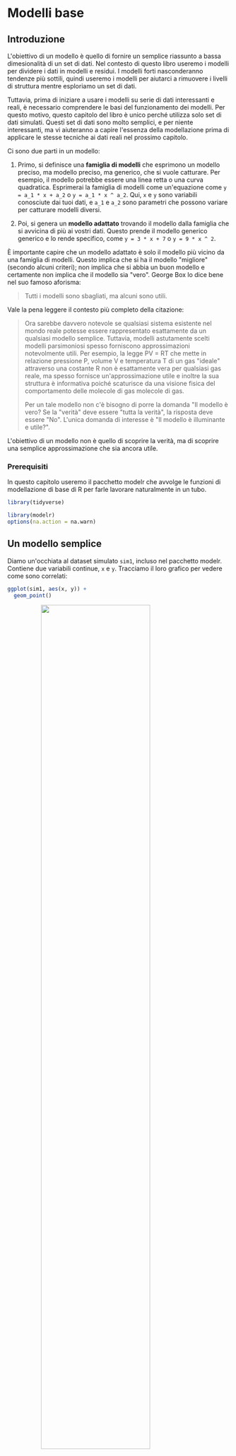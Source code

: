 # Modelli base

## Introduzione

L'obiettivo di un modello è quello di fornire un semplice riassunto a bassa dimesionalità di un set di dati. Nel contesto di questo libro useremo i modelli per dividere i dati in modelli e residui. I modelli forti nasconderanno tendenze più sottili, quindi useremo i modelli per aiutarci a rimuovere i livelli di struttura mentre esploriamo un set di dati.

Tuttavia, prima di iniziare a usare i modelli su serie di dati interessanti e reali, è necessario comprendere le basi del funzionamento dei modelli. Per questo motivo, questo capitolo del libro è unico perché utilizza solo set di dati simulati. Questi set di dati sono molto semplici, e per niente interessanti, ma vi aiuteranno a capire l'essenza della modellazione prima di applicare le stesse tecniche ai dati reali nel prossimo capitolo.

Ci sono due parti in un modello:

1.  Primo, si definisce una __famiglia di modelli__ che esprimono un modello preciso, ma 
    modello preciso, ma generico, che si vuole catturare. Per esempio, il modello 
    potrebbe essere una linea retta o una curva quadratica. Esprimerai
    la famiglia di modelli come un'equazione come `y = a_1 * x + a_2` o 
    `y = a_1 * x ^ a_2`. Qui, `x` e `y` sono variabili conosciute dai tuoi
    dati, e `a_1` e `a_2` sono parametri che possono variare per catturare 
    modelli diversi.

1.  Poi, si genera un __modello adattato__ trovando il modello dalla 
    famiglia che si avvicina di più ai vostri dati. Questo prende il modello generico 
    generico e lo rende specifico, come `y = 3 * x + 7` o `y = 9 * x ^ 2`.

È importante capire che un modello adattato è solo il modello più vicino da una famiglia di modelli. Questo implica che si ha il modello "migliore" (secondo alcuni criteri); non implica che si abbia un buon modello e certamente non implica che il modello sia "vero". George Box lo dice bene nel suo famoso aforisma:

> Tutti i modelli sono sbagliati, ma alcuni sono utili.

Vale la pena leggere il contesto più completo della citazione:

> Ora sarebbe davvero notevole se qualsiasi sistema esistente nel mondo reale 
> potesse essere rappresentato esattamente da un qualsiasi modello semplice. Tuttavia, modelli astutamente scelti 
> modelli parsimoniosi spesso forniscono approssimazioni notevolmente utili. Per 
> esempio, la legge PV = RT che mette in relazione pressione P, volume V e temperatura T di 
> un gas "ideale" attraverso una costante R non è esattamente vera per qualsiasi gas reale, ma 
> spesso fornisce un'approssimazione utile e inoltre la sua struttura è 
> informativa poiché scaturisce da una visione fisica del comportamento delle molecole di gas 
> molecole di gas.
> 
> Per un tale modello non c'è bisogno di porre la domanda "Il modello è vero? 
> Se la "verità" deve essere "tutta la verità", la risposta deve essere "No". L'unica 
> domanda di interesse è "Il modello è illuminante e utile?".

L'obiettivo di un modello non è quello di scoprire la verità, ma di scoprire una semplice approssimazione che sia ancora utile. 

### Prerequisiti

In questo capitolo useremo il pacchetto modelr che avvolge le funzioni di modellazione di base di R per farle lavorare naturalmente in un tubo.


```r
library(tidyverse)

library(modelr)
options(na.action = na.warn)
```

## Un modello semplice

Diamo un'occhiata al dataset simulato `sim1`, incluso nel pacchetto modelr. Contiene due variabili continue, `x` e `y`. Tracciamo il loro grafico per vedere come sono correlati:


```r
ggplot(sim1, aes(x, y)) + 
  geom_point()
```

<img src="model-basics_files/figure-html/unnamed-chunk-1-1.png" width="70%" style="display: block; margin: auto;" />

Si può vedere un forte modello nei dati. Usiamo un modello per catturare quel modello e renderlo esplicito. È nostro compito fornire la forma base del modello. In questo caso, la relazione sembra lineare, cioè `y = a_0 + a_1 * x`.  Cominciamo a farci un'idea di come sono i modelli di questa famiglia generandone alcuni a caso e sovrapponendoli ai dati. Per questo semplice caso, possiamo usare `geom_abline()` che prende una pendenza e un'intercetta come parametri. Più avanti impareremo tecniche più generali che funzionano con qualsiasi modello.


```r
models <- tibble(
  a1 = runif(250, -20, 40),
  a2 = runif(250, -5, 5)
)

ggplot(sim1, aes(x, y)) + 
  geom_abline(aes(intercept = a1, slope = a2), data = models, alpha = 1/4) +
  geom_point() 
```

<img src="model-basics_files/figure-html/unnamed-chunk-2-1.png" width="70%" style="display: block; margin: auto;" />

Ci sono 250 modelli su questo grafico, ma molti sono davvero pessimi! Dobbiamo trovare i buoni modelli rendendo precisa la nostra intuizione che un buon modello è "vicino" ai dati. Abbiamo bisogno di un modo per quantificare la distanza tra i dati e un modello. Poi possiamo adattare il modello trovando il valore di `a_0` e `a_1` che genera il modello con la minore distanza dai dati.

Un facile punto di partenza è trovare la distanza verticale tra ogni punto e il modello, come nel seguente diagramma. (Nota che ho spostato leggermente i valori x in modo che tu possa vedere le singole distanze).

<img src="model-basics_files/figure-html/unnamed-chunk-3-1.png" width="70%" style="display: block; margin: auto;" />

Questa distanza è semplicemente la differenza tra il valore y dato dal modello (la __predizione__) e il valore y reale nei dati (la __risposta__).

Per calcolare questa distanza, prima trasformiamo la nostra famiglia di modelli in una funzione R. Questa prende i parametri del modello e i dati come input, e dà come output i valori predetti dal modello:


```r
model1 <- function(a, data) {
  a[1] + data$x * a[2]
}
model1(c(7, 1.5), sim1)
#>  [1]  8.5  8.5  8.5 10.0 10.0 10.0 11.5 11.5 11.5 13.0 13.0 13.0 14.5 14.5 14.5
#> [16] 16.0 16.0 16.0 17.5 17.5 17.5 19.0 19.0 19.0 20.5 20.5 20.5 22.0 22.0 22.0
```

Poi, abbiamo bisogno di un modo per calcolare una distanza complessiva tra i valori previsti e quelli reali. In altre parole, il grafico sopra mostra 30 distanze: come facciamo a farle collassare in un singolo numero?

Un modo comune per farlo in statistica è usare la "deviazione media della radice quadrata". Si calcola la differenza tra il reale e il previsto, si eleva al quadrato, si fa la media e si prende la radice quadrata. Questa distanza ha un sacco di interessanti proprietà matematiche, di cui non parleremo qui. Dovrete fidarvi della mia parola!


```r
measure_distance <- function(mod, data) {
  diff <- data$y - model1(mod, data)
  sqrt(mean(diff ^ 2))
}
measure_distance(c(7, 1.5), sim1)
#> [1] 2.665212
```

Ora possiamo usare purrr per calcolare la distanza per tutti i modelli definiti sopra. Abbiamo bisogno di una funzione di aiuto perché la nostra funzione di distanza si aspetta il modello come un vettore numerico di lunghezza 2.


```r
sim1_dist <- function(a1, a2) {
  measure_distance(c(a1, a2), sim1)
}

models <- models %>% 
  mutate(dist = purrr::map2_dbl(a1, a2, sim1_dist))
models
#> # A tibble: 250 × 3
#>       a1      a2  dist
#>    <dbl>   <dbl> <dbl>
#> 1 -15.2   0.0889  30.8
#> 2  30.1  -0.827   13.2
#> 3  16.0   2.27    13.2
#> 4 -10.6   1.38    18.7
#> 5 -19.6  -1.04    41.8
#> 6   7.98  4.59    19.3
#> # … with 244 more rows
```

Poi, sovrapponiamo i 10 migliori modelli ai dati. Ho colorato i modelli per `-dist`: questo è un modo semplice per assicurarsi che i modelli migliori (cioè quelli con la distanza minore) abbiano i colori più brillanti.


```r
ggplot(sim1, aes(x, y)) + 
  geom_point(size = 2, colour = "grey30") + 
  geom_abline(
    aes(intercept = a1, slope = a2, colour = -dist), 
    data = filter(models, rank(dist) <= 10)
  )
```

<img src="model-basics_files/figure-html/unnamed-chunk-7-1.png" width="70%" style="display: block; margin: auto;" />

Possiamo anche pensare a questi modelli come a delle osservazioni, e visualizzarli con uno scatterplot di `a1` vs `a2`, sempre colorato da `-dist`. Non possiamo più vedere direttamente come il modello si confronta con i dati, ma possiamo vedere molti modelli contemporaneamente. Di nuovo, ho evidenziato i 10 modelli migliori, questa volta disegnando dei cerchi rossi sotto di essi.


```r
ggplot(models, aes(a1, a2)) +
  geom_point(data = filter(models, rank(dist) <= 10), size = 4, colour = "red") +
  geom_point(aes(colour = -dist))
```

<img src="model-basics_files/figure-html/unnamed-chunk-8-1.png" width="70%" style="display: block; margin: auto;" />

Invece di provare molti modelli casuali, potremmo essere più sistematici e generare una griglia di punti uniformemente distanziati (questa è chiamata ricerca a griglia). Ho scelto i parametri della griglia in modo approssimativo guardando dove si trovavano i migliori modelli nel grafico sopra.


```r
grid <- expand.grid(
  a1 = seq(-5, 20, length = 25),
  a2 = seq(1, 3, length = 25)
  ) %>% 
  mutate(dist = purrr::map2_dbl(a1, a2, sim1_dist))

grid %>% 
  ggplot(aes(a1, a2)) +
  geom_point(data = filter(grid, rank(dist) <= 10), size = 4, colour = "red") +
  geom_point(aes(colour = -dist)) 
```

<img src="model-basics_files/figure-html/unnamed-chunk-9-1.png" width="70%" style="display: block; margin: auto;" />

Quando si sovrappongono i migliori 10 modelli ai dati originali, tutti sembrano abbastanza buoni:


```r
ggplot(sim1, aes(x, y)) + 
  geom_point(size = 2, colour = "grey30") + 
  geom_abline(
    aes(intercept = a1, slope = a2, colour = -dist), 
    data = filter(grid, rank(dist) <= 10)
  )
```

<img src="model-basics_files/figure-html/unnamed-chunk-10-1.png" width="70%" style="display: block; margin: auto;" />

Si potrebbe immaginare di rendere iterativamente la griglia sempre più fine fino a restringere il modello migliore. Ma c'è un modo migliore per affrontare questo problema: uno strumento di minimizzazione numerica chiamato ricerca Newton-Raphson. L'intuizione di Newton-Raphson è piuttosto semplice: si sceglie un punto di partenza e si cerca il pendio più ripido. Poi si scia giù per quel pendio un po', e poi si ripete ancora e ancora, finché non si può scendere più in basso. In R, possiamo farlo con `optim()`:


```r
best <- optim(c(0, 0), measure_distance, data = sim1)
best$par
#> [1] 4.222248 2.051204

ggplot(sim1, aes(x, y)) + 
  geom_point(size = 2, colour = "grey30") + 
  geom_abline(intercept = best$par[1], slope = best$par[2])
```

<img src="model-basics_files/figure-html/unnamed-chunk-11-1.png" width="70%" style="display: block; margin: auto;" />

Non preoccupatevi troppo dei dettagli di come funziona `optim()`. È l'intuizione che è importante qui. Se avete una funzione che definisce la distanza tra un modello e un set di dati, un algoritmo che può minimizzare tale distanza modificando i parametri del modello, potete trovare il modello migliore. La cosa bella di questo approccio è che funzionerà per qualsiasi famiglia di modelli per cui è possibile scrivere un'equazione.

C'è un altro approccio che possiamo usare per questo modello, perché è un caso speciale di una famiglia più ampia: i modelli lineari. Un modello lineare ha la forma generale `y = a_1 + a_2 * x_1 + a_3 * x_2 + ... + a_n * x_(n - 1)`. Quindi questo semplice modello è equivalente a un modello lineare generale dove n è 2 e `x_1` è `x`. R ha uno strumento specificamente progettato per l'adattamento di modelli lineari chiamato `lm()`. `lm()` ha un modo speciale per specificare la famiglia di modelli: le formule. Le formule assomigliano a `y ~ x`, che `lm()` tradurrà in una funzione come `y = a_1 + a_2 * x`. Possiamo adattare il modello e guardare l'output:


```r
sim1_mod <- lm(y ~ x, data = sim1)
coef(sim1_mod)
#> (Intercept)           x 
#>    4.220822    2.051533
```

Questi sono esattamente gli stessi valori che abbiamo ottenuto con `optim()`! Dietro le quinte `lm()` non usa `optim()` ma sfrutta invece la struttura matematica dei modelli lineari. Usando alcune connessioni tra geometria, calcolo e algebra lineare, `lm()` trova effettivamente il modello più vicino in un solo passo, usando un algoritmo sofisticato. Questo approccio è più veloce e garantisce che ci sia un minimo globale.

### Esercizi

1.  Uno svantaggio del modello lineare è che è sensibile a valori insoliti perché la distanza incorpora un termine quadratico. Adattate un modello lineare ai dati simulati qui sotto e visualizzate i risultati. Esegui un paio di volte per generare diversi set di dati simulati. Cosa notate del modello?
    
    
    ```r
    sim1a <- tibble(
      x = rep(1:10, each = 3),
      y = x * 1.5 + 6 + rt(length(x), df = 2)
    )
    ```

1.  Un modo per rendere i modelli lineari più robusti è usare una misura di distanza diversa. Per esempio, invece della distanza radice-media quadrata, si potrebbe usare la distanza media-assoluta:
    
    
    ```r
    measure_distance <- function(mod, data) {
      diff <- data$y - model1(mod, data)
      mean(abs(diff))
    }
    ```
    
    Usate `optim()` per adattare questo modello ai dati simulati sopra e confrontatelo con il modello lineare.

1.  Una sfida nell'eseguire l'ottimizzazione numerica è che è garantito di trovare solo un ottimo locale. Qual è il problema dell'ottimizzazione di un modello a tre parametri come questo?
    
    
    ```r
    model1 <- function(a, data) {
      a[1] + data$x * a[2] + a[3]
    }
    ```

## Visualizzare i modelli

Per modelli semplici, come quello di cui sopra, è possibile capire quale modello cattura studiando attentamente la famiglia del modello e i coefficienti montati. E se si segue un corso di statistica sulla modellizzazione, è probabile che si passi molto tempo a fare proprio questo. Qui, tuttavia, prenderemo una strada diversa. Ci concentreremo sulla comprensione di un modello guardando le sue previsioni. Questo ha un grande vantaggio: ogni tipo di modello predittivo fa delle previsioni (altrimenti a cosa servirebbe?) quindi possiamo usare lo stesso set di tecniche per capire qualsiasi tipo di modello predittivo.

È anche utile vedere ciò che il modello non cattura, i cosiddetti residui che rimangono dopo aver sottratto le previsioni dai dati. I residui sono potenti perché ci permettono di usare i modelli per rimuovere i modelli eclatanti in modo da poter studiare le tendenze più sottili che rimangono.

### Previsioni

Per visualizzare le previsioni di un modello, iniziamo generando una griglia di valori uniformemente distanziati che copra la regione in cui si trovano i nostri dati. Il modo più semplice per farlo è usare `modelr::data_grid()`. Il suo primo argomento è un frame di dati, e per ogni argomento successivo trova le variabili uniche e poi genera tutte le combinazioni:


```r
grid <- sim1 %>% 
  data_grid(x) 
grid
#> # A tibble: 10 × 1
#>       x
#>   <int>
#> 1     1
#> 2     2
#> 3     3
#> 4     4
#> 5     5
#> 6     6
#> # … with 4 more rows
```

(Questo diventerà più interessante quando inizieremo ad aggiungere più variabili al nostro modello).

Poi aggiungiamo le predizioni. Useremo `modelr::add_predictions()` che prende un data frame e un modello. Aggiunge le predizioni dal modello ad una nuova colonna nel data frame:


```r
grid <- grid %>% 
  add_predictions(sim1_mod) 
grid
#> # A tibble: 10 × 2
#>       x  pred
#>   <int> <dbl>
#> 1     1  6.27
#> 2     2  8.32
#> 3     3 10.4 
#> 4     4 12.4 
#> 5     5 14.5 
#> 6     6 16.5 
#> # … with 4 more rows
```

(Potete anche usare questa funzione per aggiungere previsioni al vostro set di dati originale).

Poi, tracciamo le previsioni. Potreste chiedervi tutto questo lavoro extra rispetto al semplice utilizzo di `geom_abline()`. Ma il vantaggio di questo approccio è che funzionerà con _qualsiasi_ modello in R, dal più semplice al più complesso. Siete limitati solo dalle vostre capacità di visualizzazione. Per altre idee su come visualizzare tipi di modelli più complessi, potreste provare <http://vita.had.co.nz/papers/model-vis.html>.


```r
ggplot(sim1, aes(x)) +
  geom_point(aes(y = y)) +
  geom_line(aes(y = pred), data = grid, colour = "red", size = 1)
```

<img src="model-basics_files/figure-html/unnamed-chunk-18-1.png" width="70%" style="display: block; margin: auto;" />

### Residui

Il rovescio della medaglia delle previsioni sono i __residui__. Le previsioni ti dicono il modello che il modello ha catturato, e i residui ti dicono cosa il modello ha mancato. I residui sono solo le distanze tra i valori osservati e quelli previsti che abbiamo calcolato sopra.

Aggiungiamo i residui ai dati con `add_residuals()`, che funziona come `add_predictions()`. Si noti, tuttavia, che usiamo il dataset originale, non una griglia costruita. Questo perché per calcolare i residui abbiamo bisogno dei valori reali di y.


```r
sim1 <- sim1 %>% 
  add_residuals(sim1_mod)
sim1
#> # A tibble: 30 × 3
#>       x     y  resid
#>   <int> <dbl>  <dbl>
#> 1     1  4.20 -2.07 
#> 2     1  7.51  1.24 
#> 3     1  2.13 -4.15 
#> 4     2  8.99  0.665
#> 5     2 10.2   1.92 
#> 6     2 11.3   2.97 
#> # … with 24 more rows
```

Ci sono alcuni modi diversi per capire cosa ci dicono i residui sul modello. Un modo è semplicemente disegnare un poligono di frequenza per aiutarci a capire la diffusione dei residui:


```r
ggplot(sim1, aes(resid)) + 
  geom_freqpoly(binwidth = 0.5)
```

<img src="model-basics_files/figure-html/unnamed-chunk-20-1.png" width="70%" style="display: block; margin: auto;" />

Questo vi aiuta a calibrare la qualità del modello: quanto sono lontane le previsioni dai valori osservati?  Notate che la media del residuo sarà sempre 0.

Spesso vorrete ricreare dei grafici usando i residui invece del predittore originale. Vedrete molto di questo nel prossimo capitolo.


```r
ggplot(sim1, aes(x, resid)) + 
  geom_ref_line(h = 0) +
  geom_point() 
```

<img src="model-basics_files/figure-html/unnamed-chunk-21-1.png" width="70%" style="display: block; margin: auto;" />

Questo sembra un rumore casuale, suggerendo che il nostro modello ha fatto un buon lavoro nel catturare i modelli nel set di dati.

### Esercizi

1.  Invece di usare `lm()` per adattare una linea retta, potete usare `loess()`
    per adattare una curva liscia. 2. Ripetete il processo di adattamento del modello, 
    generazione della griglia, previsioni e visualizzazione su `sim1` usando 
    `loess()` invece di `lm()`. Come si confronta il risultato con 
    `geom_smooth()`?
    
1.  `add_predictions()`è abbinato a `gather_predictions()` e 
    `spread_predictions()`. Come differiscono queste tre funzioni?
    
1.  Cosa fa `geom_ref_line()`? Da quale pacchetto proviene?
    Perché la visualizzazione di una linea di riferimento nei grafici che mostrano i residui è
    utile e importante?
    
1.  Perché potreste voler guardare un poligono di frequenza dei residui assoluti?
    2. Quali sono i pro e i contro rispetto al guardare i residui grezzi?

## Formule e famiglie di modelli

Avete già visto le formule quando usate `facet_wrap()` e `facet_grid()`. In R, le formule forniscono un modo generale per ottenere un "comportamento speciale". Piuttosto che valutare subito i valori delle variabili, li catturano in modo che possano essere interpretati dalla funzione.

La maggior parte delle funzioni di modellazione in R usa una conversione standard da formule a funzioni. Avete già visto una semplice conversione: `y ~ x` viene tradotto in `y = a_1 + a_2 * x`.  Se volete vedere cosa fa effettivamente R, potete usare la funzione `model_matrix()`. Prende un data frame e una formula e restituisce una tibla che definisce l'equazione del modello: ogni colonna nell'output è associata a un coefficiente nel modello, la funzione è sempre `y = a_1 * out1 + a_2 * out_2`. Per il caso più semplice di `y ~ x1` questo ci mostra qualcosa di interessante:


```r
df <- tribble(
  ~y, ~x1, ~x2,
  4, 2, 5,
  5, 1, 6
)
model_matrix(df, y ~ x1)
#> # A tibble: 2 × 2
#>   `(Intercept)`    x1
#>           <dbl> <dbl>
#> 1             1     2
#> 2             1     1
```

Il modo in cui R aggiunge l'intercetta al modello è semplicemente avere una colonna piena di uno.  Per impostazione predefinita, R aggiungerà sempre questa colonna. Se non volete, dovete eliminarla esplicitamente con `-1`:


```r
model_matrix(df, y ~ x1 - 1)
#> # A tibble: 2 × 1
#>      x1
#>   <dbl>
#> 1     2
#> 2     1
```

La matrice del modello cresce in modo non sorprendente quando si aggiungono più variabili al modello:


```r
model_matrix(df, y ~ x1 + x2)
#> # A tibble: 2 × 3
#>   `(Intercept)`    x1    x2
#>           <dbl> <dbl> <dbl>
#> 1             1     2     5
#> 2             1     1     6
```

Questa notazione della formula è talvolta chiamata "notazione Wilkinson-Rogers", ed è stata inizialmente descritta in _Symbolic Description of Factorial Models for Analysis of Variance_, di G. N. Wilkinson e C. E. Rogers <https://www.jstor.org/stable/2346786>. Vale la pena scavare e leggere l'articolo originale se volete capire tutti i dettagli dell'algebra di modellazione.

Le sezioni seguenti spiegano come funziona questa notazione della formula per le variabili categoriche, le interazioni e la trasformazione.

### Variabili categoriche

Generare una funzione da una formula è semplice quando il predittore è continuo, ma le cose diventano un po' più complicate quando il predittore è categorico. Immaginate di avere una formula come `y ~ sex`, dove sex potrebbe essere maschio o femmina. Non ha senso convertirla in una formula come `y = x_0 + x_1 * sex` perché `sex` non è un numero - non si può moltiplicare! Invece quello che R fa è convertirlo in `y = x_0 + x_1 * sex_male` dove `sex_male` è uno se `sex` è maschio e zero altrimenti:


```r
df <- tribble(
  ~ sex, ~ response,
  "male", 1,
  "female", 2,
  "male", 1
)
model_matrix(df, response ~ sex)
#> # A tibble: 3 × 2
#>   `(Intercept)` sexmale
#>           <dbl>   <dbl>
#> 1             1       1
#> 2             1       0
#> 3             1       1
```

Potresti chiederti perché R non crea anche una colonna `sexfemale`. Il problema è che creerebbe una colonna che è perfettamente prevedibile in base alle altre colonne (cioè `sexfemale = 1 - sexmale`). Sfortunatamente i dettagli esatti del perché questo è un problema vanno oltre lo scopo di questo libro, ma fondamentalmente crea una famiglia di modelli che è troppo flessibile, e avrà infiniti modelli che sono ugualmente vicini ai dati.

Fortunatamente, però, se ci si concentra sulla visualizzazione delle previsioni non è necessario preoccuparsi della parametrizzazione esatta. Guardiamo alcuni dati e modelli per renderlo concreto. Ecco il dataset `sim2` di modelr:


```r
ggplot(sim2) + 
  geom_point(aes(x, y))
```

<img src="model-basics_files/figure-html/unnamed-chunk-26-1.png" width="70%" style="display: block; margin: auto;" />

Possiamo adattarvi un modello e generare delle previsioni:


```r
mod2 <- lm(y ~ x, data = sim2)

grid <- sim2 %>% 
  data_grid(x) %>% 
  add_predictions(mod2)
grid
#> # A tibble: 4 × 2
#>   x      pred
#>   <chr> <dbl>
#> 1 a      1.15
#> 2 b      8.12
#> 3 c      6.13
#> 4 d      1.91
```

In effetti, un modello con un `x` categorico predirà il valore medio per ogni categoria. (Perché? Perché la media minimizza la distanza radice-media-quadrata.) Questo è facile da vedere se sovrapponiamo le previsioni ai dati originali:


```r
ggplot(sim2, aes(x)) + 
  geom_point(aes(y = y)) +
  geom_point(data = grid, aes(y = pred), colour = "red", size = 4)
```

<img src="model-basics_files/figure-html/unnamed-chunk-28-1.png" width="70%" style="display: block; margin: auto;" />

Non puoi fare previsioni su livelli che non hai osservato. A volte lo si fa per caso, quindi è bene riconoscere questo messaggio di errore:


```r
tibble(x = "e") %>% 
  add_predictions(mod2)
#> Error in model.frame.default(Terms, newdata, na.action = na.action, xlev = object$xlevels): factor x has new level e
```

### Interazioni (continue e categoriche)

Cosa succede quando combini una variabile continua e una categorica?  `sim3` contiene un predittore categorico e un predittore continuo. Possiamo visualizzarlo con un semplice grafico:


```r
ggplot(sim3, aes(x1, y)) + 
  geom_point(aes(colour = x2))
```

<img src="model-basics_files/figure-html/unnamed-chunk-30-1.png" width="70%" style="display: block; margin: auto;" />

Ci sono due possibili modelli da adattare a questi dati:


```r
mod1 <- lm(y ~ x1 + x2, data = sim3)
mod2 <- lm(y ~ x1 * x2, data = sim3)
```

Quando si aggiungono variabili con `+`, il modello stima ogni effetto indipendente da tutti gli altri. È possibile adattare la cosiddetta interazione usando `*`. Per esempio, `y ~ x1 * x2` si traduce in `y = a_0 + a_1 * x1 + a_2 * x2 + a_12 * x1 * x2`. Nota che ogni volta che usi `*`, sia l'interazione che le singole componenti sono incluse nel modello.

Per visualizzare questi modelli abbiamo bisogno di due nuovi trucchi:

1.  Abbiamo due predittori, quindi dobbiamo dare a `data_grid()` entrambe le variabili. 
    Trova tutti i valori unici di `x1` e `x2` e poi genera tutte le
    combinazioni. 
   
1.  Per generare previsioni da entrambi i modelli simultaneamente, possiamo usare 
    `gather_predictions()` che aggiunge ogni previsione come una riga. Il
    complemento di `gather_predictions()` è `spread_predictions()` che aggiunge 
    ogni previsione in una nuova colonna.
    
Insieme questo ci dà:


```r
grid <- sim3 %>% 
  data_grid(x1, x2) %>% 
  gather_predictions(mod1, mod2)
grid
#> # A tibble: 80 × 4
#>   model    x1 x2     pred
#>   <chr> <int> <fct> <dbl>
#> 1 mod1      1 a      1.67
#> 2 mod1      1 b      4.56
#> 3 mod1      1 c      6.48
#> 4 mod1      1 d      4.03
#> 5 mod1      2 a      1.48
#> 6 mod1      2 b      4.37
#> # … with 74 more rows
```

Possiamo visualizzare i risultati di entrambi i modelli su un unico grafico usando il facetting:


```r
ggplot(sim3, aes(x1, y, colour = x2)) + 
  geom_point() + 
  geom_line(data = grid, aes(y = pred)) + 
  facet_wrap(~ model)
```

<img src="model-basics_files/figure-html/unnamed-chunk-33-1.png" width="70%" style="display: block; margin: auto;" />

Nota che il modello che usa `+` ha la stessa pendenza per ogni linea, ma intercette diverse. Il modello che usa `*` ha una pendenza e un'intercetta diverse per ogni linea.

Quale modello è migliore per questi dati? Possiamo dare un'occhiata ai residui. Qui ho sfaccettato sia il modello che `x2` perché rende più facile vedere il modello all'interno di ogni gruppo.


```r
sim3 <- sim3 %>% 
  gather_residuals(mod1, mod2)

ggplot(sim3, aes(x1, resid, colour = x2)) + 
  geom_point() + 
  facet_grid(model ~ x2)
```

<img src="model-basics_files/figure-html/unnamed-chunk-34-1.png" width="70%" style="display: block; margin: auto;" />

C'è un modello poco evidente nei residui per il `mod2`. I residui per il `mod1` mostrano che il modello ha chiaramente mancato qualche modello in `b`, e meno, ma ancora presente è il modello in `c`, e `d`. Ci si potrebbe chiedere se c'è un modo preciso per dire quale di `mod1` o `mod2` sia migliore. C'è, ma richiede un sacco di background matematico, e a noi non interessa molto. Qui, ci interessa una valutazione qualitativa del fatto che il modello abbia catturato o meno il modello che ci interessa.

### Interazioni (due continue)

Diamo un'occhiata al modello equivalente per due variabili continue. Inizialmente le cose procedono in modo quasi identico all'esempio precedente:


```r
mod1 <- lm(y ~ x1 + x2, data = sim4)
mod2 <- lm(y ~ x1 * x2, data = sim4)

grid <- sim4 %>% 
  data_grid(
    x1 = seq_range(x1, 5), 
    x2 = seq_range(x2, 5) 
  ) %>% 
  gather_predictions(mod1, mod2)
grid
#> # A tibble: 50 × 4
#>   model    x1    x2   pred
#>   <chr> <dbl> <dbl>  <dbl>
#> 1 mod1   -1    -1    0.996
#> 2 mod1   -1    -0.5 -0.395
#> 3 mod1   -1     0   -1.79 
#> 4 mod1   -1     0.5 -3.18 
#> 5 mod1   -1     1   -4.57 
#> 6 mod1   -0.5  -1    1.91 
#> # … with 44 more rows
```

Notate il mio uso di `seq_range()` dentro `data_grid()`. Invece di usare ogni valore unico di `x`, userò una griglia regolarmente distanziata di cinque valori tra i numeri minimo e massimo. Probabilmente non è super importante in questo caso, ma è una tecnica utile in generale. Ci sono altri due utili argomenti a `seq_range()`:

* `pretty = TRUE` genererà una sequenza "carina", cioè qualcosa che sembra
    piacevole all'occhio umano. Questo è utile se volete produrre tabelle di 
    output:
    
    
    ```r
    seq_range(c(0.0123, 0.923423), n = 5)
    #> [1] 0.0123000 0.2400808 0.4678615 0.6956423 0.9234230
    seq_range(c(0.0123, 0.923423), n = 5, pretty = TRUE)
    #> [1] 0.0 0.2 0.4 0.6 0.8 1.0
    ```
    
* `trim = 0.1` taglierà via il 10% dei valori della coda. Questo è utile se le 
    variabili hanno una distribuzione a coda lunga e ci si vuole concentrare sulla generazione di
    valori vicino al centro:
    
    
    ```r
    x1 <- rcauchy(100)
    seq_range(x1, n = 5)
    #> [1] -115.86934  -83.52130  -51.17325  -18.82520   13.52284
    seq_range(x1, n = 5, trim = 0.10)
    #> [1] -13.841101  -8.709812  -3.578522   1.552767   6.684057
    seq_range(x1, n = 5, trim = 0.25)
    #> [1] -2.17345439 -1.05938856  0.05467728  1.16874312  2.28280896
    seq_range(x1, n = 5, trim = 0.50)
    #> [1] -0.7249565 -0.2677888  0.1893788  0.6465465  1.1037141
    ```
    
* `expand = 0.1` è in un certo senso l'opposto di `trim()`, espande l'intervallo del 10%.
    
    
    ```r
    x2 <- c(0, 1)
    seq_range(x2, n = 5)
    #> [1] 0.00 0.25 0.50 0.75 1.00
    seq_range(x2, n = 5, expand = 0.10)
    #> [1] -0.050  0.225  0.500  0.775  1.050
    seq_range(x2, n = 5, expand = 0.25)
    #> [1] -0.1250  0.1875  0.5000  0.8125  1.1250
    seq_range(x2, n = 5, expand = 0.50)
    #> [1] -0.250  0.125  0.500  0.875  1.250
    ```

Ora proviamo a visualizzare questo modello. Abbiamo due predittori continui, quindi potete immaginare il modello come una superficie 3d. Potremmo visualizzarlo usando `geom_tile()`:


```r
ggplot(grid, aes(x1, x2)) + 
  geom_tile(aes(fill = pred)) + 
  facet_wrap(~ model)
```

<img src="model-basics_files/figure-html/unnamed-chunk-39-1.png" width="70%" style="display: block; margin: auto;" />

Questo non suggerisce che i modelli siano molto diversi! Ma questa è in parte un'illusione: i nostri occhi e il nostro cervello non sono molto bravi a confrontare accuratamente le sfumature di colore. Invece di guardare la superficie dall'alto, potremmo guardarla da entrambi i lati, mostrando più facce:

```r
ggplot(grid, aes(x1, pred, colour = x2, group = x2)) + 
  geom_line() +
  facet_wrap(~ model)
ggplot(grid, aes(x2, pred, colour = x1, group = x1)) + 
  geom_line() +
  facet_wrap(~ model)
```

<img src="model-basics_files/figure-html/unnamed-chunk-40-1.png" width="70%" style="display: block; margin: auto;" /><img src="model-basics_files/figure-html/unnamed-chunk-40-2.png" width="70%" style="display: block; margin: auto;" />

Questo vi mostra che l'interazione tra due variabili continue funziona fondamentalmente allo stesso modo di una variabile categorica e continua. Un'interazione dice che non c'è un offset fisso: devi considerare entrambi i valori di `x1` e `x2` simultaneamente per prevedere `y`.

Puoi vedere che anche con solo due variabili continue, è difficile ottenere una buona visualizzazione. Ma questo è ragionevole: non ci si dovrebbe aspettare che sia facile capire come tre o più variabili interagiscono simultaneamente! Ma di nuovo, ci salviamo un po' perché stiamo usando i modelli per l'esplorazione, e potete costruire gradualmente il vostro modello nel tempo. Il modello non deve essere perfetto, deve solo aiutarvi a rivelare un po' di più sui vostri dati.

Ho passato un po' di tempo a guardare i residui per vedere se potevo capire se il `mod2` ha fatto meglio del `mod1`. Penso che lo faccia, ma è piuttosto sottile. Avrai la possibilità di lavorarci negli esercizi.

### Trasformazioni

Puoi anche eseguire trasformazioni all'interno della formula del modello. Per esempio, `log(y) ~ sqrt(x1) + x2` si trasforma in `log(y) = a_1 + a_2 * sqrt(x1) + a_3 * x2`. Se la vostra trasformazione coinvolge `+`, `*`, `^`, o `-`, dovrete avvolgerla in `I()` in modo che R non la tratti come parte della specifica del modello. Per esempio, `y ~ x + I(x ^ 2)` viene tradotto in `y = a_1 + a_2 * x + a_3 * x^2`. Se dimenticate il `I()` e specificate `y ~ x ^ 2 + x`, R calcolerà `y ~ x * x + x`. `x * x` significa l'interazione di `x` con se stesso, che è la stessa di `x`. R elimina automaticamente le variabili ridondanti così `x + x` diventa `x`, il che significa che `y ~ x ^ 2 + x` specifica la funzione `y = a_1 + a_2 * x`. Probabilmente non è quello che intendevi!

Di nuovo, se sei confuso su ciò che il tuo modello sta facendo, puoi sempre usare `model_matrix()` per vedere esattamente quale equazione `lm()` si adatta:


```r
df <- tribble(
  ~y, ~x,
   1,  1,
   2,  2, 
   3,  3
)
model_matrix(df, y ~ x^2 + x)
#> # A tibble: 3 × 2
#>   `(Intercept)`     x
#>           <dbl> <dbl>
#> 1             1     1
#> 2             1     2
#> 3             1     3
model_matrix(df, y ~ I(x^2) + x)
#> # A tibble: 3 × 3
#>   `(Intercept)` `I(x^2)`     x
#>           <dbl>    <dbl> <dbl>
#> 1             1        1     1
#> 2             1        4     2
#> 3             1        9     3
```

Le trasformazioni sono utili perché puoi usarle per approssimare funzioni non lineari. Se hai seguito un corso di calcolo, potresti aver sentito parlare del teorema di Taylor che dice che puoi approssimare qualsiasi funzione liscia con una somma infinita di polinomi. Ciò significa che puoi usare una funzione polinomiale per avvicinarti arbitrariamente a una funzione liscia adattando un'equazione come `y = a_1 + a_2 * x + a_3 * x^2 + a_4 * x ^ 3`. Scrivere questa sequenza a mano è noioso, così R fornisce una funzione di aiuto: `poly()`:


```r
model_matrix(df, y ~ poly(x, 2))
#> # A tibble: 3 × 3
#>   `(Intercept)` `poly(x, 2)1` `poly(x, 2)2`
#>           <dbl>         <dbl>         <dbl>
#> 1             1     -7.07e- 1         0.408
#> 2             1     -7.85e-17        -0.816
#> 3             1      7.07e- 1         0.408
```

Tuttavia c'è un grosso problema nell'uso di `poly()`: al di fuori dell'intervallo dei dati, i polinomi sparano rapidamente all'infinito positivo o negativo. Un'alternativa più sicura è usare la spline naturale, `splines::ns()`.


```r
library(splines)
model_matrix(df, y ~ ns(x, 2))
#> # A tibble: 3 × 3
#>   `(Intercept)` `ns(x, 2)1` `ns(x, 2)2`
#>           <dbl>       <dbl>       <dbl>
#> 1             1       0           0    
#> 2             1       0.566      -0.211
#> 3             1       0.344       0.771
```

Vediamo come appare quando cerchiamo di approssimare una funzione non lineare:


```r
sim5 <- tibble(
  x = seq(0, 3.5 * pi, length = 50),
  y = 4 * sin(x) + rnorm(length(x))
)

ggplot(sim5, aes(x, y)) +
  geom_point()
```

<img src="model-basics_files/figure-html/unnamed-chunk-44-1.png" width="70%" style="display: block; margin: auto;" />

Ho intenzione di adattare cinque modelli a questi dati.


```r
mod1 <- lm(y ~ ns(x, 1), data = sim5)
mod2 <- lm(y ~ ns(x, 2), data = sim5)
mod3 <- lm(y ~ ns(x, 3), data = sim5)
mod4 <- lm(y ~ ns(x, 4), data = sim5)
mod5 <- lm(y ~ ns(x, 5), data = sim5)

grid <- sim5 %>% 
  data_grid(x = seq_range(x, n = 50, expand = 0.1)) %>% 
  gather_predictions(mod1, mod2, mod3, mod4, mod5, .pred = "y")

ggplot(sim5, aes(x, y)) + 
  geom_point() +
  geom_line(data = grid, colour = "red") +
  facet_wrap(~ model)
```

<img src="model-basics_files/figure-html/unnamed-chunk-45-1.png" width="70%" style="display: block; margin: auto;" />

Notate che l'estrapolazione al di fuori dell'intervallo dei dati è chiaramente cattiva. Questo è il lato negativo di approssimare una funzione con un polinomio. Ma questo è un problema molto reale con ogni modello: il modello non può mai dirvi se il comportamento è vero quando iniziate ad estrapolare al di fuori dell'intervallo dei dati che avete visto. Dovete affidarvi alla teoria e alla scienza.

### Esercizi

1.  Cosa succede se ripetete l'analisi di `sim2` usando un modello senza
    un'intercetta. Cosa succede all'equazione del modello? Cosa succede alle
    previsioni?
    
1.  Usate `model_matrix()` per esplorare le equazioni generate per i modelli
    che ho adattato a `sim3` e `sim4`. Perché `*` è una buona abbreviazione di interazione?

1.  Usando i principi di base, convertite le formule dei seguenti due
    modelli in funzioni. (Suggerimento: iniziate a convertire la variabile categorica
    in variabili 0-1).
    
    
    ```r
    mod1 <- lm(y ~ x1 + x2, data = sim3)
    mod2 <- lm(y ~ x1 * x2, data = sim3)
    ```

1.   Per `sim4`, quale tra `mod1` e `mod2` è meglio? Penso che `mod2` faccia un 
     un lavoro leggermente migliore nella rimozione dei pattern, ma è piuttosto sottile. Puoi 
     un grafico a sostegno della mia affermazione? 

## Valori mancanti

I valori mancanti ovviamente non possono trasmettere alcuna informazione sulla relazione tra le variabili, quindi le funzioni di modellazione eliminano tutte le righe che contengono valori mancanti. Il comportamento predefinito di R è di eliminarli silenziosamente, ma `options(na.action = na.warn)` (eseguito nei prerequisiti), fa in modo che tu riceva un avviso.


```r
df <- tribble(
  ~x, ~y,
  1, 2.2,
  2, NA,
  3, 3.5,
  4, 8.3,
  NA, 10
)

mod <- lm(y ~ x, data = df)
#> Warning: Dropping 2 rows with missing values
```

Per sopprimere l'avvertimento, impostare `na.action = na.exclude`:


```r
mod <- lm(y ~ x, data = df, na.action = na.exclude)
```

Puoi sempre vedere esattamente quante osservazioni sono state usate con `nobs()`:


```r
nobs(mod)
#> [1] 3
```

## Altre famiglie di modelli

Questo capitolo si è concentrato esclusivamente sulla classe dei modelli lineari, che assumono una relazione della forma `y = a_1 * x1 + a_2 * x2 + ... + a_n * xn`. I modelli lineari assumono inoltre che i residui abbiano una distribuzione normale, di cui non abbiamo parlato. Esiste un vasto insieme di classi di modelli che estendono il modello lineare in vari modi interessanti. Alcuni di essi sono:

* __Modelli lineari generalizzati__, ad esempio `stats::glm()`. I modelli lineari assumono che
  la risposta sia continua e l'errore abbia una distribuzione normale. 
  I modelli lineari generalizzati estendono i modelli lineari per includere risposte non continue
  risposte non continue (per esempio dati binari o conteggi). Funzionano definendo una distanza
  basata sull'idea statistica di verosimiglianza.
  
* __Modelli additivi generalizzati__, ad esempio `mgcv::gam()`, estendono i modelli lineari generalizzati
  modelli lineari generalizzati per incorporare funzioni lisce arbitrarie. Ciò significa che è possibile
  scrivere una formula come `y ~ s(x)` che diventa un'equazione come 
  y = f(x)` e lasciare che `gam()` stimi quale sia questa funzione (soggetta ad alcuni
  vincoli di scorrevolezza per rendere il problema trattabile).
  
* __Modelli lineari penalizzati__, per esempio `glmnet::glmnet()`, aggiungono un termine di penalità alla
  la distanza che penalizza i modelli complessi (definiti dalla distanza 
  tra il vettore dei parametri e l'origine). Questo tende a rendere
  modelli che generalizzano meglio a nuovi insiemi di dati della stessa popolazione.

* __Modelli lineari robusti__, ad esempio `MASS::rlm()`, modificano la distanza per ponderare 
  punti che sono molto lontani. Questo li rende meno sensibili alla presenza
  di outlier, al costo di non essere altrettanto buoni quando non ci sono 
  valori anomali.
  
* __Alberi decisionali__, per esempio `rpart::rpart()`, attaccano il problema in un modo completamente diverso
  modo completamente diverso dai modelli lineari. Si adattano ad un modello costante frammentario, dividendo i
  dati in pezzi progressivamente sempre più piccoli. Gli alberi non sono terribilmente
  efficaci da soli, ma sono molto potenti se usati in aggregato
  da modelli come __random forests__ (ad esempio `randomForest::randomForest()`) o 
  __gradient boosting machines__ (ad esempio `xgboost::xgboost`).

Questi modelli funzionano tutti in modo simile dal punto di vista della programmazione. Una volta che avete padroneggiato i modelli lineari, dovreste trovare facile padroneggiare la meccanica di queste altre classi di modelli. Essere un abile modellatore è un misto di alcuni buoni principi generali e di avere una grande cassetta degli attrezzi di tecniche. Ora che avete imparato alcuni strumenti generali e una classe utile di modelli, potete andare avanti e imparare altre classi da altre fonti.

